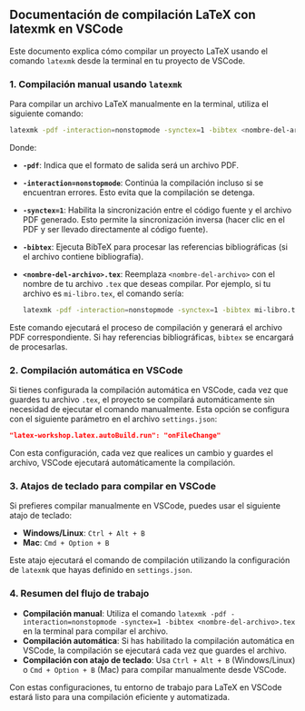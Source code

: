 
Documentación de compilación LaTeX con latexmk en VSCode
---------------------------------------------------------

Este documento explica cómo compilar un proyecto LaTeX usando el comando `latexmk` desde la terminal en tu proyecto de VSCode.

### 1. **Compilación manual usando `latexmk`**

Para compilar un archivo LaTeX manualmente en la terminal, utiliza el siguiente comando:

```bash
latexmk -pdf -interaction=nonstopmode -synctex=1 -bibtex <nombre-del-archivo>.tex
```

Donde:
- **`-pdf`**: Indica que el formato de salida será un archivo PDF.
- **`-interaction=nonstopmode`**: Continúa la compilación incluso si se encuentran errores. Esto evita que la compilación se detenga.
- **`-synctex=1`**: Habilita la sincronización entre el código fuente y el archivo PDF generado. Esto permite la sincronización inversa (hacer clic en el PDF y ser llevado directamente al código fuente).
- **`-bibtex`**: Ejecuta BibTeX para procesar las referencias bibliográficas (si el archivo contiene bibliografía).
- **`<nombre-del-archivo>.tex`**: Reemplaza `<nombre-del-archivo>` con el nombre de tu archivo `.tex` que deseas compilar. Por ejemplo, si tu archivo es `mi-libro.tex`, el comando sería:

  ```bash
  latexmk -pdf -interaction=nonstopmode -synctex=1 -bibtex mi-libro.tex
  ```

Este comando ejecutará el proceso de compilación y generará el archivo PDF correspondiente. Si hay referencias bibliográficas, `bibtex` se encargará de procesarlas.

### 2. **Compilación automática en VSCode**

Si tienes configurada la compilación automática en VSCode, cada vez que guardes tu archivo `.tex`, el proyecto se compilará automáticamente sin necesidad de ejecutar el comando manualmente. Esta opción se configura con el siguiente parámetro en el archivo `settings.json`:

```json
"latex-workshop.latex.autoBuild.run": "onFileChange"
```

Con esta configuración, cada vez que realices un cambio y guardes el archivo, VSCode ejecutará automáticamente la compilación.

### 3. **Atajos de teclado para compilar en VSCode**

Si prefieres compilar manualmente en VSCode, puedes usar el siguiente atajo de teclado:
- **Windows/Linux**: `Ctrl + Alt + B`
- **Mac**: `Cmd + Option + B`

Este atajo ejecutará el comando de compilación utilizando la configuración de `latexmk` que hayas definido en `settings.json`.

### 4. **Resumen del flujo de trabajo**

- **Compilación manual**: Utiliza el comando `latexmk -pdf -interaction=nonstopmode -synctex=1 -bibtex <nombre-del-archivo>.tex` en la terminal para compilar el archivo.
- **Compilación automática**: Si has habilitado la compilación automática en VSCode, la compilación se ejecutará cada vez que guardes el archivo.
- **Compilación con atajo de teclado**: Usa `Ctrl + Alt + B` (Windows/Linux) o `Cmd + Option + B` (Mac) para compilar manualmente desde VSCode.

Con estas configuraciones, tu entorno de trabajo para LaTeX en VSCode estará listo para una compilación eficiente y automatizada.
